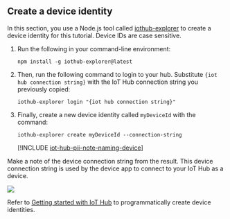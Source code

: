 ## Create a device identity

In this section, you use a Node.js tool called [iothub-explorer][iot-hub-explorer] to create a device identity for this tutorial. Device IDs are case sensitive.

1. Run the following in your command-line environment:

    `npm install -g iothub-explorer@latest`

1. Then, run the following command to login to your hub. Substitute `{iot hub connection string}` with the IoT Hub connection string you previously copied:

    `iothub-explorer login "{iot hub connection string}"`

1. Finally, create a new device identity called `myDeviceId` with the command:

    `iothub-explorer create myDeviceId --connection-string`

   [!INCLUDE [iot-hub-pii-note-naming-device](iot-hub-pii-note-naming-device.md)]

Make a note of the device connection string from the result. This device connection string is used by the device app to connect to your IoT Hub as a device.

![][img-identity]

Refer to [Getting started with IoT Hub][lnk-getstarted] to programmatically create device identities.

<!-- images and links -->
[img-identity]: media/iot-hub-get-started-create-device-identity/devidentity.png

[iot-hub-explorer]: https://github.com/Azure/iothub-explorer/blob/master/readme.md

[lnk-getstarted]: ../articles/iot-hub/iot-hub-csharp-csharp-getstarted.md
